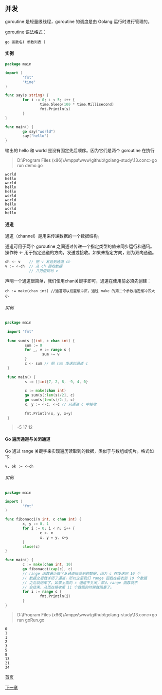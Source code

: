 ## 并发

goroutine 是轻量级线程，goroutine 的调度是由 Golang 运行时进行管理的。

goroutine 语法格式：

    go 函数名( 参数列表 )

#### 实例

```go
package main

import (
        "fmt"
        "time"
)

func say(s string) {
        for i := 0; i < 5; i++ {
                time.Sleep(100 * time.Millisecond)
                fmt.Println(s)
        }
}

func main() {
        go say("world")
        say("hello")
}
```

输出的 hello 和 world 是没有固定先后顺序。因为它们是两个 goroutine 在执行

> D:\Program Files (x86)\Ampps\www\github\golang-study\13.conc>go run demo.go

    world
    hello
    world
    hello
    hello
    world
    world
    hello
    world
    hello

#### 通道

通道（channel）是用来传递数据的一个数据结构。

通道可用于两个 goroutine 之间通过传递一个指定类型的值来同步运行和通讯。操作符 <- 用于指定通道的方向，发送或接收。如果未指定方向，则为双向通道。

```go
ch <- v    // 把 v 发送到通道 ch
v := <-ch  // 从 ch 接收数据
           // 并把值赋给 v
```

声明一个通道很简单，我们使用chan关键字即可，通道在使用前必须先创建：
    
    ch := make(chan int) //通道可以设置缓冲区，通过 make 的第二个参数指定缓冲区大小
    
    
###### 实例

```go
package main
 
 import "fmt"
 
 func sum(s []int, c chan int) {
         sum := 0
         for _, v := range s {
                 sum += v
         }
         c <- sum // 把 sum 发送到通道 c
 }
 
 func main() {
         s := []int{7, 2, 8, -9, 4, 0}
 
         c := make(chan int)
         go sum(s[:len(s)/2], c)
         go sum(s[len(s)/2:], c)
         x, y := <-c, <-c // 从通道 c 中接收
 
         fmt.Println(x, y, x+y)
 }
```
> -5 17 12

#### Go 遍历通道与关闭通道

Go 通过 range 关键字来实现遍历读取到的数据，类似于与数组或切片。格式如下:

    v, ok := <-ch
 
###### 实例

```go
package main

import (
        "fmt"
)

func fibonacci(n int, c chan int) {
        x, y := 0, 1
        for i := 0; i < n; i++ {
                c <- x
                x, y = y, x+y
        }
        close(c)
}

func main() {
        c := make(chan int, 10)
        go fibonacci(cap(c), c)
        // range 函数遍历每个从通道接收到的数据，因为 c 在发送完 10 个
        // 数据之后就关闭了通道，所以这里我们 range 函数在接收到 10 个数据
        // 之后就结束了。如果上面的 c 通道不关闭，那么 range 函数就不
        // 会结束，从而在接收第 11 个数据的时候就阻塞了。
        for i := range c {
                fmt.Println(i)
        }
}
```

> D:\Program Files (x86)\Ampps\www\github\golang-study\13.conc>go run goRun.go

    0
    1
    1
    2
    3
    5
    8
    13
    21
    34

[首页](../README.md)

[下一章](../15.mod/README.md)
